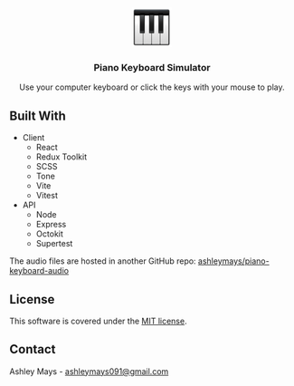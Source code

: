 <div align="center">
  <img src="./piano-icon.png" alt="Logo" width="70">
  <h3 align="center">Piano Keyboard Simulator</h3>
  <p align="center">
    Use your computer keyboard or click the keys with your mouse to play.
  </p>
</div>

<!-- BUILT WITH --> 
## Built With

- Client
  - React
  - Redux Toolkit
  - SCSS
  - Tone
  - Vite
  - Vitest
- API
  - Node
  - Express
  - Octokit
  - Supertest

The audio files are hosted in another GitHub repo: <a href="https://github.com/ashleymays/piano-keyboard-audio">ashleymays/piano-keyboard-audio</a>

<!-- LICENSE -->
## License

This software is covered under the <a href="./LICENSE.md">MIT license</a>.

<!-- CONTACT -->
## Contact

Ashley Mays - ashleymays091@gmail.com
